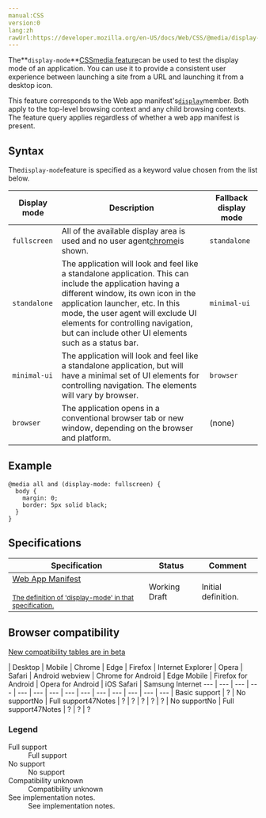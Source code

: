 ```yaml
---
manual:CSS
version:0
lang:zh
rawUrl:https://developer.mozilla.org/en-US/docs/Web/CSS/@media/display-mode
---
```






The**`display-mode`**[CSS](%28421 "")[media feature](%34551 "")can be used to test the display mode of an application. You can use it to provide a consistent user experience between launching a site from a URL and launching it from a desktop icon.



This feature corresponds to the Web app manifest&#39;s[`display`](%31074 "")member. Both apply to the top-level browsing context and any child browsing contexts. The feature query applies regardless of whether a web app manifest is present.


## Syntax<a name="Syntax"></a>


The`display-mode`feature is specified as a keyword value chosen from the list below.


Display mode | Description | Fallback display mode 
 ---  |  ---  |  ---  | 
`fullscreen` | All of the available display area is used and no user agent[chrome](%35377 "chrome: In a browser, the chrome is any visible aspect of a browser aside from the webpages themselves (e.g., toolbars, menu bar, tabs). This is not to be confused with the Google Chrome browser.")is shown. | `standalone` 
`standalone` | The application will look and feel like a standalone application. This can include the application having a different window, its own icon in the application launcher, etc. In this mode, the user agent will exclude UI elements for controlling navigation, but can include other UI elements such as a status bar. | `minimal-ui` 
`minimal-ui` | The application will look and feel like a standalone application, but will have a minimal set of UI elements for controlling navigation. The elements will vary by browser. | `browser` 
`browser` | The application opens in a conventional browser tab or new window, depending on the browser and platform. | (none) 


## Example<a name="Example"></a>

```
@media all and (display-mode: fullscreen) {
  body {
    margin: 0;
    border: 5px solid black;
  }
}
```

## Specifications<a name="Specifications"></a>

Specification | Status | Comment 
 ---  |  ---  |  ---  | 
[Web App Manifest<br></br><small>The definition of &#39;display-mode&#39; in that specification.</small>](%35378 "") | Working Draft | Initial definition. 


## Browser compatibility<a name="Browser_compatibility"></a>
[New compatibility tables are in beta<i></i>](%3360 "")

 | <abbr>Desktop<i></i></abbr> | <abbr>Mobile<i></i></abbr> 
 | <abbr>Chrome<i></i></abbr> | <abbr>Edge<i></i></abbr> | <abbr>Firefox<i></i></abbr> | <abbr>Internet Explorer<i></i></abbr> | <abbr>Opera<i></i></abbr> | <abbr>Safari<i></i></abbr> | <abbr>Android webview<i></i></abbr> | <abbr>Chrome for Android<i></i></abbr> | <abbr>Edge Mobile<i></i></abbr> | <abbr>Firefox for Android<i></i></abbr> | <abbr>Opera for Android<i></i></abbr> | <abbr>iOS Safari<i></i></abbr> | <abbr>Samsung Internet<i></i></abbr> 
 ---  |  ---  |  ---  |  ---  |  ---  |  ---  |  ---  |  ---  |  ---  |  ---  |  ---  |  ---  |  ---  |  ---  | 
Basic support | <abbr>?</abbr> | <abbr>No support</abbr>No | <abbr>Full support</abbr>47<abbr>Notes<i></i></abbr> | <abbr>?</abbr> | <abbr>?</abbr> | <abbr>?</abbr> | <abbr>?</abbr> | <abbr>?</abbr> | <abbr>No support</abbr>No | <abbr>Full support</abbr>47<abbr>Notes<i></i></abbr> | <abbr>?</abbr> | <abbr>?</abbr> | <abbr>?</abbr> 


### Legend<a name="Legend"></a>
<dl><dt id=''><abbr>Full support</abbr></dt><dd>Full support</dd><dt id=''><abbr>No support</abbr></dt><dd>No support</dd><dt id=''><abbr>Compatibility unknown</abbr></dt><dd>Compatibility unknown</dd><dt id=''><abbr>See implementation notes.<i></i></abbr></dt><dd>See implementation notes.</dd></dl>



